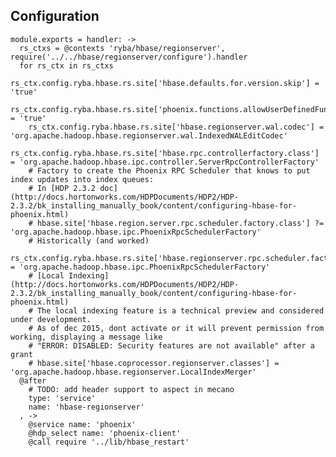 ## Configuration

    module.exports = handler: ->
      rs_ctxs = @contexts 'ryba/hbase/regionserver', require('../../hbase/regionserver/configure').handler
      for rs_ctx in rs_ctxs
        rs_ctx.config.ryba.hbase.rs.site['hbase.defaults.for.version.skip'] = 'true'
        rs_ctx.config.ryba.hbase.rs.site['phoenix.functions.allowUserDefinedFunctions'] = 'true'
        rs_ctx.config.ryba.hbase.rs.site['hbase.regionserver.wal.codec'] = 'org.apache.hadoop.hbase.regionserver.wal.IndexedWALEditCodec'
        rs_ctx.config.ryba.hbase.rs.site['hbase.rpc.controllerfactory.class'] = 'org.apache.hadoop.hbase.ipc.controller.ServerRpcControllerFactory'
        # Factory to create the Phoenix RPC Scheduler that knows to put index updates into index queues:
        # In [HDP 2.3.2 doc](http://docs.hortonworks.com/HDPDocuments/HDP2/HDP-2.3.2/bk_installing_manually_book/content/configuring-hbase-for-phoenix.html)
        # hbase.site['hbase.region.server.rpc.scheduler.factory.class'] ?= 'org.apache.hadoop.hbase.ipc.PhoenixRpcSchedulerFactory'
        # Historically (and worked)
        rs_ctx.config.ryba.hbase.rs.site['hbase.regionserver.rpc.scheduler.factory.class'] = 'org.apache.hadoop.hbase.ipc.PhoenixRpcSchedulerFactory'
        # [Local Indexing](http://docs.hortonworks.com/HDPDocuments/HDP2/HDP-2.3.2/bk_installing_manually_book/content/configuring-hbase-for-phoenix.html)
        # The local indexing feature is a technical preview and considered under development.
        # As of dec 2015, dont activate or it will prevent permission from working, displaying a message like
        # "ERROR: DISABLED: Security features are not available" after a grant 
        # hbase.site['hbase.coprocessor.regionserver.classes'] = 'org.apache.hadoop.hbase.regionserver.LocalIndexMerger'
      @after
        # TODO: add header support to aspect in mecano
        type: 'service'
        name: 'hbase-regionserver'
      , ->
        @service name: 'phoenix'
        @hdp_select name: 'phoenix-client'
        @call require '../lib/hbase_restart'
